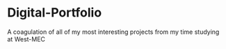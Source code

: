# Digital-Portfolio
A coagulation of all of my most interesting projects from my time studying at West-MEC
